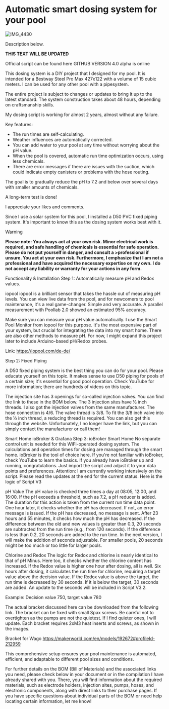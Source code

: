 <H1>Automatic smart dosing system for your pool</H1>

![IMG_4430](https://github.com/user-attachments/assets/c98a46a7-58fe-4930-9cf6-0dbd4641376a)

Description below.

**THIS TEXT WILL BE UPDATED**

Official script can be found here GITHUB VERSION 4.0 alpha is online

This dosing system is a DIY project that I designed for my pool. It is intended for a Bestway Steel Pro Max 427x122 with a volume of 15 cubic meters. I can be used for any other pool with a pipesystem. 

The entire project is subject to changes or updates to bring it up to the latest standard.
The system construction takes about 48 hours, depending on craftsmanship skills.

My dosing script is working for almost 2 years, almost without any failure. 

Key features:
- The run times are self-calculating.
- Weather influences are automatically corrected.
- You can add water to your pool at any time without worrying about the pH value.
- When the pool is covered, automatic run time optimization occurs, using less chemicals.
- There are error messages if there are issues with the suction, which could indicate empty canisters or problems with the hose routing.
 
The goal is to gradually reduce the pH to 7.2 and below over several days with smaller amounts of chemicals.

A long-term test is done!
 
I appreciate your likes and comments.

Since I use a solar system for this pool, I installed a D50 PVC fixed piping system. It's important to know this as the dosing system works best with it.

> [!WARNING]
>**Please note: 
>You always act at your own risk. Minor electrical work is required, and safe handling of chemicals is essential for safe operation. Please do not put yourself in danger, and consult a >professional if unsure. You act at your own risk. Furthermore, I emphasize that I am not a professional and have acquired the necessary expertise on my own.
>I do not accept any liability or warranty for your actions in any form.**





Functionality & Installation
Step 1: Automatically measure pH and Redox values.
 
iopool
iopool is a brilliant sensor that takes the hassle out of measuring pH levels. You can view live data from the pool, and for newcomers to pool maintenance, it's a real game-changer. Simple and very accurate. A parallel measurement with Poollab 2.0 showed an estimated 95% accuracy.
 
Make sure you can measure your pH value automatically. I use the Smart Pool Monitor from iopool for this purpose. It's the most expensive part of your system, but crucial for integrating the data into my smart home. There are also other methods to measure pH. For now, I might expand this project later to include Arduino-based pH/Redox probes.
 
Link: https://iopool.com/de-de/
 
Step 2: Fixed Piping
 
A D50 fixed piping system is the best thing you can do for your pool. Please educate yourself on this topic. It makes sense to use D50 piping for pools of a certain size; it's essential for good pool operation. Check YouTube for more information; there are hundreds of videos on this topic.
 
The injection site has 3 openings for so-called injection valves. You can find the link to these in the BOM below. The 3 injection sites have ½ inch threads. I also got the injection valves from the same manufacturer. The hose connection is 4/6. The valve thread is 3/8. To fit the 3/8 inch valve into the ½ inch thread, a reducing thread is required. You can also get this through the website. Unfortunately, I no longer have the link, but you can simply contact the manufacturer or call them!
 
Smart Home
ioBroker & Grafana
Step 3: ioBroker Smart Home
No separate control unit is needed for this WiFi-operated dosing system. The calculations and operation times for dosing are managed through the smart home. ioBroker is the tool of choice here. If you're not familiar with ioBroker, check YouTube to learn the basics. If you already have ioBroker up and running, congratulations. Just import the script and adjust it to your data points and preferences.
Attention: I am currently working intensively on the script. Please read the updates at the end for the current status.
Here is the logic of Script V3
 
pH Value
The pH value is checked three times a day at 08:05, 12:00, and 16:00. If the pH exceeds a threshold, such as 7.2, a pH reducer is added. The duration for this action is taken from the current run time data point. One hour later, it checks whether the pH has decreased. If not, an error message is issued. If the pH has decreased, no message is sent. After 23 hours and 55 minutes, it checks how much the pH has decreased. If the difference between the old and new values is greater than 0.3, 20 seconds are subtracted from the run time (e.g., from 120 seconds). If the difference is less than 0.2, 20 seconds are added to the run time. In the next version, I will make the addition of seconds adjustable. For smaller pools, 20 seconds might be too much or too little for larger pools.

Chlorine and Redox
The logic for Redox and chlorine is nearly identical to that of pH Minus. Here too, it checks whether the chlorine content has increased. If the Redox value is higher one hour after dosing, all is well.
Six hours after dosing, it calculates the run time for chlorine, requiring a target value above the decision value.
If the Redox value is above the target, the run time is decreased by 30 seconds. If it is below the target, 30 seconds are added. An update to the seconds will be included in Script V3.2.

Example: Decision value 750, target value 780

The actual bracket discussed here can be downloaded from the following link. The bracket can be fixed with small Spax screws. Be careful not to overtighten as the pumps are not the quietest. If I find quieter ones, I will update. Each bracket requires 2xM3 heat inserts and screws, as shown in the images.
 
Bracket for Wago
https://makerworld.com/en/models/192672#profileId-212959
 
This comprehensive setup ensures your pool maintenance is automated, efficient, and adaptable to different pool sizes and conditions.
 
For further details on the BOM (Bill of Materials) and the associated links you need, please check below in your document or in the compilation I have already shared with you. There, you will find information about the required materials, such as electrode holders, injection sites, pumps, hoses, and electronic components, along with direct links to their purchase pages. If you have specific questions about individual parts of the BOM or need help locating certain information, let me know! 
